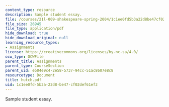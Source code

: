 ```yaml
---
content_type: resource
description: Sample student essay.
file: /courses/21l-009-shakespeare-spring-2004/1c1ee0fd5b3a22d8be47cf02def61ef3_hutch.pdf
file_size: 26945
file_type: application/pdf
hide_download: true
hide_download_original: null
learning_resource_types:
- Assignments
license: https://creativecommons.org/licenses/by-nc-sa/4.0/
ocw_type: OCWFile
parent_title: Assignments
parent_type: CourseSection
parent_uid: eb04e9c4-2e58-5737-94cc-51ac8607e8c8
resourcetype: Document
title: hutch.pdf
uid: 1c1ee0fd-5b3a-22d8-be47-cf02def61ef3
---
```

Sample student essay.